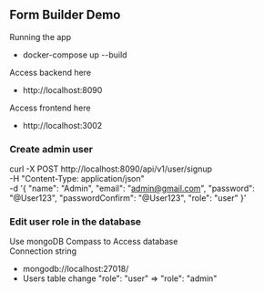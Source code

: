 ## Form Builder Demo

Running the app
- docker-compose up --build

Access backend here
 - http://localhost:8090

Access frontend here
 - http://localhost:3002

### Create admin user
curl -X POST http://localhost:8090/api/v1/user/signup \
-H "Content-Type: application/json" \
-d '{
    "name": "Admin",
    "email": "admin@gmail.com",
    "password": "@User123",
    "passwordConfirm": "@User123",
    "role": "user"
}'

### Edit user role in the database 
Use mongoDB Compass to Access database\
Connection string
  - mongodb://localhost:27018/
  - Users table change  "role": "user" => "role": "admin"